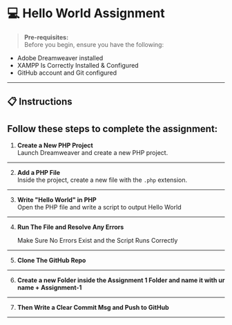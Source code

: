 # 💻 Hello World Assignment

> **Pre-requisites:**  
> Before you begin, ensure you have the following:

- Adobe Dreamweaver installed
- XAMPP Is Correctly Installed & Configured
- GitHub account and Git configured

---

## 📋 Instructions

## Follow these steps to complete the assignment:

1. **Create a New PHP Project**  
   Launch Dreamweaver and create a new PHP project.

---

2. **Add a PHP File**  
   Inside the project, create a new file with the `.php` extension.

---

3. **Write "Hello World" in PHP**  
   Open the PHP file and write a script to output Hello World

---

4. **Run The File and Resolve Any Errors**

   Make Sure No Errors Exist and the Script Runs Correctly

---

5. **Clone The GitHub Repo**

---

6. **Create a new Folder inside the Assignment 1 Folder and name it with ur name + Assignment-1**

---

7. **Then Write a Clear Commit Msg and Push to GitHub**

---
